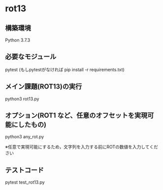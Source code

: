 # rot13

## 構築環境
Python 3.7.3

## 必要なモジュール
pytest (もしpytestがなければ pip install -r requirements.txt)

## メイン課題(ROT13)の実行
python3 rot13.py

## オプション(ROT1 など、任意のオフセットを実現可能にしたもの)
python3 any_rot.py

※任意で実現可能にするため，文字列を入力する前にROTの数値を入力してください

## テストコード
pytest test_rot13.py
